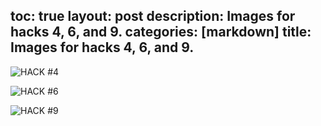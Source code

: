 toc: true
layout: post
description: Images for hacks 4, 6, and 9.
categories: [markdown]
title: Images for hacks 4, 6, and 9.
---

![]({{site.baseurl}}/images/binarysearchtree.png "HACK #4")

![]({{site.baseurl}}/images/indexcalcs.png "HACK #6")

![]({{site.baseurl}}/images/hacks9.png "HACK #9")